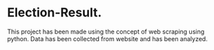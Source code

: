 # Election-Result.
This project has been made using the concept of web scraping using python. Data has been collected from website and has been analyzed.
